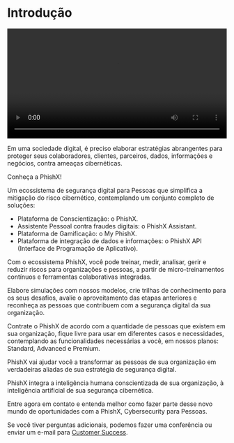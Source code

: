 # Introdução

<video id="video" controls controlsList="nodownload" preload="auto" width="100%" crossorigin="anonymous">
  <source id="video_source" src="https://cdn.phishx.io/videos/PhishX-Cybersecurity_for_People-1080p-pt.mp4" type="video/mp4">
  <track label="Português" kind="subtitles" type="text/vtt" srclang="pt" src="https://cdn.phishx.io/videos/PhishX-Cybersecurity_for_People-pt.vtt" default>
  <track label="English" kind="subtitles" type="text/vtt" srclang="en" src="https://cdn.phishx.io/videos/PhishX-Cybersecurity_for_People-en.vtt">
  <track label="Español" kind="subtitles" type="text/vtt" srclang="es" src="https://cdn.phishx.io/videos/PhishX-Cybersecurity_for_People-es.vtt">
</video>

Em uma sociedade digital, é preciso elaborar estratégias abrangentes para proteger seus colaboradores, clientes, parceiros, dados, informações e negócios, contra ameaças cibernéticas.

Conheça a PhishX!

Um ecossistema de segurança digital para Pessoas que simplifica a mitigação do risco cibernético, contemplando um conjunto completo de soluções:

- Plataforma de Conscientização: o PhishX.
- Assistente Pessoal contra fraudes digitais: o PhishX Assistant.
- Plataforma de Gamificação: o My PhishX.
- Plataforma de integração de dados e informações: o PhishX API (Interface de Programação de Aplicativo).

Com o ecossistema PhishX, você pode treinar, medir, analisar, gerir e reduzir riscos para organizações e pessoas, a partir de micro-treinamentos contínuos e ferramentas colaborativas integradas.

Elabore simulações com nossos modelos, crie trilhas de conhecimento para os seus desafios, avalie o aproveitamento das etapas anteriores e reconheça as pessoas que contribuem com a segurança digital da sua organização.

Contrate o PhishX de acordo com a quantidade de pessoas que existem em sua organização, fique livre para usar em diferentes casos e necessidades, contemplando as funcionalidades necessárias a você, em nossos planos: Standard, Advanced e Premium.

PhishX vai ajudar você a transformar as pessoas de sua organização em verdadeiras aliadas de sua estratégia de segurança digital.

PhishX integra a inteligência humana conscientizada de sua organização, à inteligência artificial de sua segurança cibernética.

Entre agora em contato e entenda melhor como fazer parte desse novo mundo de oportunidades com a PhishX, Cybersecurity para Pessoas.

Se você tiver perguntas adicionais, podemos fazer uma conferência ou enviar um e-mail para [Customer Success](mailto:cs@phishx.io).